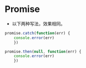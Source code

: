 # Promise
* 以下两种写法，效果相同。
```js
promise.catch(function(err) {
	console.error(err)
	})

promise.then(null, function(err) {
	console.error(err)
	})
```